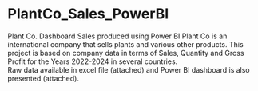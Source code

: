 # PlantCo_Sales_PowerBI
Plant Co. Dashboard Sales produced using Power BI 
Plant Co is an international company that sells plants and various other products. 
This project is based on company data in terms of Sales, Quantity and Gross Profit for the Years 2022-2024 in several countries.  
Raw data available in excel file (attached) and Power BI dashboard is also presented (attached).
